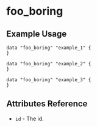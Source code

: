 # foo\_boring

## Example Usage

```hcl
data "foo_boring" "example_1" {
}

data "foo_boring" "example_2" {
}
```

```hcl
data "foo_boring" "example_3" {
}
```

## Attributes Reference

* `id` - The id.
